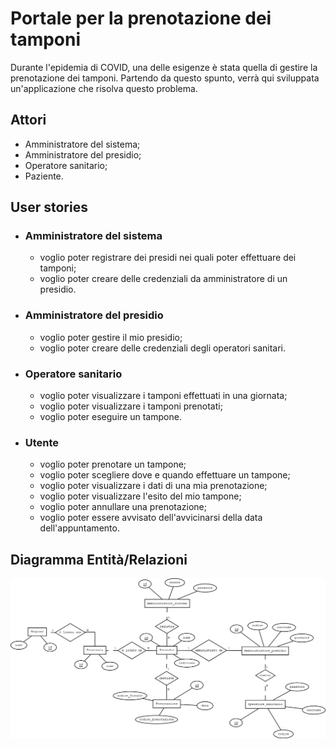 #  Portale per la prenotazione dei tamponi

Durante l'epidemia di COVID, una delle esigenze è stata quella di gestire la prenotazione dei tamponi.
Partendo da questo spunto, verrà qui sviluppata un'applicazione che risolva questo problema.

## Attori
- Amministratore del sistema;
- Amministratore del presidio;
- Operatore sanitario;
- Paziente.

## User stories
- ### Amministratore del sistema
    - voglio poter registrare dei presidi nei quali poter effettuare dei tamponi;
    - voglio poter creare delle credenziali da amministratore di un presidio.

- ### Amministratore del presidio
    - voglio poter gestire il mio presidio;
    - voglio poter creare delle credenziali degli operatori sanitari.

- ### Operatore sanitario
    - voglio poter visualizzare i tamponi effettuati in una giornata;
    - voglio poter visualizzare i tamponi prenotati;
    - voglio poter eseguire un tampone.

- ### Utente
    - voglio poter prenotare un tampone;
    - voglio poter scegliere dove e quando effettuare un tampone;
    - voglio poter visualizzare i dati di una mia prenotazione;
    - voglio poter visualizzare l'esito del mio tampone;
    - voglio poter annullare una prenotazione;
    - voglio poter essere avvisato dell'avvicinarsi della data dell'appuntamento.
  
## Diagramma Entità/Relazioni
![Diagramma ER](server/assets/images/ER.png "Diagramma ER")